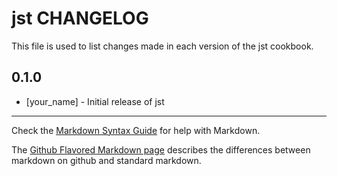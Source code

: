 jst CHANGELOG
=============

This file is used to list changes made in each version of the jst cookbook.

0.1.0
-----
- [your_name] - Initial release of jst

- - -
Check the [Markdown Syntax Guide](http://daringfireball.net/projects/markdown/syntax) for help with Markdown.

The [Github Flavored Markdown page](http://github.github.com/github-flavored-markdown/) describes the differences between markdown on github and standard markdown.
